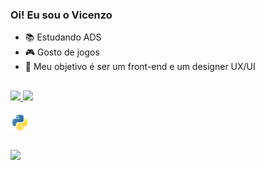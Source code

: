 ### Oi! Eu sou o Vicenzo

- 📚 Estudando ADS
- 🎮 Gosto de jogos
- 🎯 Meu objetivo é ser um front-end e um designer UX/UI

##

<div>
  <a href="https://github.com/vicenzofarias">
    <img height="180em" src="https://github-readme-stats.vercel.app/api?username=vicenzofarias&show_icons=true&theme=dark&include_all_commits=true&count_private=true"/>
    <img height="180em" src="https://github-readme-stats.vercel.app/api/top-langs/?username=vicenzofarias&layout=compact&langs_count=16&theme=dark"/>
</div>

<div style="display: inline_block"><br>
  <img align="center" alt="Vicenzo-Python" height="30" width"40" src="https://raw.githubusercontent.com/devicons/devicon/master/icons/python/python-original.svg">
  </div>
  
##
  
<div>
  <a href="https://www.linkedin.com/in/vicenzo-farias-835586197/" target="_blank"><img src="https://img.shields.io/badge/-LinkedIn-%230077B5?style=for-the-badge&logo=linkedin&logoColor=white" target="_blank"></a>
</div>

